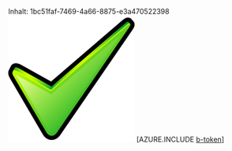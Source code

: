 Inhalt: 1bc51faf-7469-4a66-8875-e3a470522398![Bild](7f24cfc0-1a28-4139-92d6-cfda81c9fdeb.png)
[AZURE.INCLUDE [b-token](132d3d31-cc3d-4eb2-8cca-7d77476c2291.md)]
